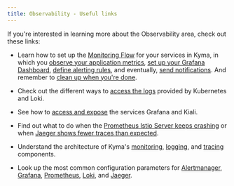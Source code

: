 ```yaml
---
title: Observability - Useful links
---
```


If you're interested in learning more about the Observability area, check out these links:

- Learn how to set up the [Monitoring Flow](../../../03-tutorials/observability/obsv-01-monitoring-overview.md) for your services in Kyma, in which you [observe your application metrics](../../../03-tutorials/observability/obsv-02-observe-application-metrics.md), [set up your Grafana Dashboard](../../../03-tutorials/observability/obsv-03-create-and-configure-grafana-dashboard.md), [define alerting rules](../../../03-tutorials/observability/obsv-04-define-alerting-rules-monitor.md), and eventually, [send notifications](../../../03-tutorials/observability/obsv-05-send-notifications.md). And remember to [clean up when you're done](../../../03-tutorials/observability/obsv-06-clean-up-configuration.md). 

- Check out the different ways to [access the logs](../../../04-operation-guides/operations/obsv-01-access-logs.md) provided by Kubernetes and Loki.

- See how to [access and expose](../../../04-operation-guides/operations/obsv-02-access-expose-kiali-grafana.md) the services Grafana<!-- , Jaeger, --> and Kiali.

- Find out what to do when the [Prometheus Istio Server keeps crashing](../../../04-operation-guides/troubleshooting/obsv-01-troubleshoot-prometheus-istio-server-crash-oom.md) or when [Jaeger shows fewer traces than expected](../../../04-operation-guides/troubleshooting/obsv-02-troubleshoot-jaeger-shows-few-traces.md).

- Understand the architecture of Kyma's [monitoring](../../../05-technical-reference/03-architecture/obsv-01-architecture-monitoring.md), [logging](../../../05-technical-reference/03-architecture/obsv-02-architecture-logging.md), and [tracing](../../../05-technical-reference/03-architecture/obsv-03-architecture-tracing.md) components.

- Look up the most common configuration parameters for [Alertmanager](../../../05-technical-reference/05-configuration-parameters/obsv-01-configpara-alertmanager.md), [Grafana](../../../05-technical-reference/05-configuration-parameters/obsv-02-configpara-grafana.md), [Prometheus](../../../05-technical-reference/05-configuration-parameters/obsv-03-configpara-prometheus.md), [Loki](../../../05-technical-reference/05-configuration-parameters/obsv-11-configpara-logging.md), and [Jaeger](../../../05-technical-reference/05-configuration-parameters/obsv-21-configpara-tracing.md).
